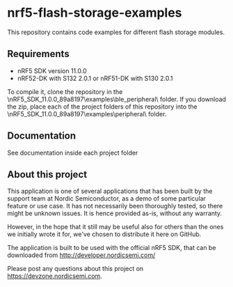 nrf5-flash-storage-examples
==================

This repository contains code examples for different flash storage modules.
 
Requirements
------------
- nRF5 SDK version 11.0.0
- nRF52-DK with S132 2.0.1 or nRF51-DK with S130 2.0.1

To compile it, clone the repository in the \nRF5_SDK_11.0.0_89a8197\examples\ble_peripheral\ folder.  If you download the zip, place each of the project folders of this repository into the \nRF5_SDK_11.0.0_89a8197\examples\peripheral\ folder.

Documentation
-----------------
See documentation inside each project folder

About this project
------------------
This application is one of several applications that has been built by the support team at Nordic Semiconductor, as a demo of some particular feature or use case. It has not necessarily been thoroughly tested, so there might be unknown issues. It is hence provided as-is, without any warranty. 

However, in the hope that it still may be useful also for others than the ones we initially wrote it for, we've chosen to distribute it here on GitHub. 

The application is built to be used with the official nRF5 SDK, that can be downloaded from http://developer.nordicsemi.com/

Please post any questions about this project on https://devzone.nordicsemi.com.
